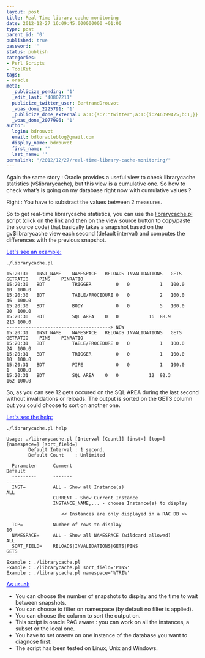 ```yaml
---
layout: post
title: Real-Time library cache monitoring
date: 2012-12-27 16:09:45.000000000 +01:00
type: post
parent_id: '0'
published: true
password: ''
status: publish
categories:
- Perl Scripts
- ToolKit
tags:
- oracle
meta:
  _publicize_pending: '1'
  _edit_last: '40807211'
  publicize_twitter_user: BertrandDrouvot
  _wpas_done_2225791: '1'
  _publicize_done_external: a:1:{s:7:"twitter";a:1:{i:246399475;b:1;}}
  _wpas_done_2077996: '1'
author:
  login: bdrouvot
  email: bdtoracleblog@gmail.com
  display_name: bdrouvot
  first_name: ''
  last_name: ''
permalink: "/2012/12/27/real-time-library-cache-monitoring/"
---
```


Again the same story : Oracle provides a useful view to check librarycache statistics (v$librarycache), but this view is a cumulative one. So how to check what’s is going on my database right now with cumulative values ?

Right : You have to substract the values between 2 measures.

So to get real-time librarycache statistics, you can use the [librarycache.pl](http://bdrouvot.wordpress.com/librarycache/ "librarycache") script (click on the link and then on the view source button to copy/paste the source code) that basically takes a snapshot based on the gv$librarycache view each second (default interval) and computes the differences with the previous snapshot.

<span style="text-decoration:underline;"><span style="color:#0000ff;text-decoration:underline;">Let's see an example:</span></span>

    ./librarycache.pl

    15:20:30   INST_NAME    NAMESPACE   RELOADS INVALIDATIONS   GETS    GETRATIO    PINS    PINRATIO
    15:20:30   BDT          TRIGGER         0   0           1   100.0           10  100.0
    15:20:30   BDT          TABLE/PROCEDURE 0   0           2   100.0           46  100.0
    15:20:30   BDT          BODY            0   0           5   100.0           20  100.0
    15:20:30   BDT          SQL AREA    0   0           16  88.9            213 100.0
    --------------------------------------> NEW
    15:20:31   INST_NAME    NAMESPACE   RELOADS INVALIDATIONS   GETS    GETRATIO    PINS    PINRATIO
    15:20:31   BDT          TABLE/PROCEDURE 0   0           1   100.0           24  100.0
    15:20:31   BDT          TRIGGER         0   0           1   100.0           10  100.0
    15:20:31   BDT          PIPE            0   0           1   100.0           1   100.0
    15:20:31   BDT          SQL AREA    0   0           12  92.3            162 100.0

So, as you can see 12 gets occured on the SQL AREA during the last second without invalidations or reloads. The output is sorted on the GETS column but you could choose to sort on another one.

<span style="text-decoration:underline;"><span style="color:#0000ff;text-decoration:underline;">Let's see the help:</span></span>

    ./librarycache.pl help

    Usage: ./librarycache.pl [Interval [Count]] [inst=] [top=] [namespace=] [sort_field=]
            Default Interval : 1 second.
            Default Count    : Unlimited

      Parameter      Comment                                                           Default
      ---------      -------                                                           -------
      INST=          ALL - Show all Instance(s)                                        ALL
                     CURRENT - Show Current Instance
                     INSTANCE_NAME,... - choose Instance(s) to display

                        << Instances are only displayed in a RAC DB >>

      TOP=           Number of rows to display                                         10
      NAMESPACE=     ALL - Show all NAMESPACE (wildcard allowed)                       ALL
      SORT_FIELD=    RELOADS|INVALIDATIONS|GETS|PINS                                   GETS

    Example : ./librarycache.pl
    Example : ./librarycache.pl sort_field='PINS'
    Example : ./librarycache.pl namespace='%TRI%'

<span style="text-decoration:underline;"><span style="color:#0000ff;text-decoration:underline;">As usual:</span></span>

-   You can choose the number of snapshots to display and the time to wait between snapshots.
-   You can choose to filter on namespace (by default no filter is applied).
-   You can choose the column to sort the output on.
-   This script is oracle RAC aware : you can work on all the instances, a subset or the local one.
-   You have to set oraenv on one instance of the database you want to diagnose first.
-   The script has been tested on Linux, Unix and Windows.
